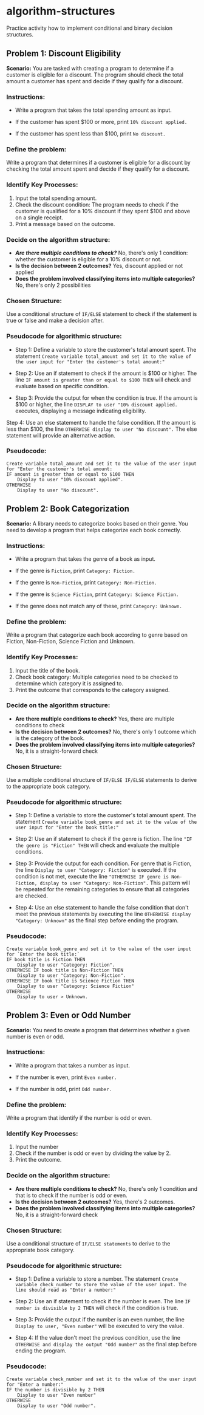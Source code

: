 # algorithm-structures

Practice activity how to implement conditional and binary decision structures.

## Problem 1: Discount Eligibility

**Scenario:** You are tasked with creating a program to determine if a customer is eligible for a discount. The program should check the total amount a customer has spent and decide if they qualify for a discount.

### Instructions:

- Write a program that takes the total spending amount as input.

- If the customer has spent $100 or more, print `10% discount applied.`

- If the customer has spent less than $100, print `No discount.`

### Define the problem:

Write a program that determines if a customer is eligible for a discount by checking the total amount spent and decide if they qualify for a discount.

### Identify Key Processes:

1. Input the total spending amount.
2. Check the discount condition: The program needs to check if the customer is qualified for a 10% discount if they spent $100 and above on a single receipt.
3. Print a message based on the outcome.

### Decide on the algorithm structure:

- **_Are there multiple conditions to check?_** No, there's only 1 condition: whether the customer is eligible for a 10% discount or not.
- **Is the decision between 2 outcomes?** Yes, discount applied or not applied
- **Does the problem involved classifying items into multiple categories?** No, there's only 2 possibilities

### Chosen Structure:

Use a conditional structure of `IF/ELSE` statement to check if the statement is true or false and make a decision after.

### Pseudocode for algorithmic structure:

- Step 1: Define a variable to store the customer's total amount spent. The statement `Create variable total_amount and set it to the value of the user input for "Enter the customer's total amount:"`

- Step 2: Use an if statement to check if the amount is $100 or higher. The line `IF amount is greater than or equal to $100 THEN` will check and evaluate based on specific condition.

- Step 3: Provide the output for when the condition is true. If the amount is $100 or higher, the line `DISPLAY to user "10% discount applied.` executes, displaying a message indicating eligibility.

Step 4: Use an else statement to handle the false condition. If the amount is less than $100, the line `OTHERWISE display to user "No discount".` The else statement will provide an alternative action.

### Pseudocode:

```
Create variable total_amount and set it to the value of the user input for "Enter the customer's total amount:
IF amount is greater than or equal to $100 THEN
    Display to user "10% discount applied".
OTHERWISE
    Display to user "No discount".
```

## Problem 2: Book Categorization

**Scenario:** A library needs to categorize books based on their genre. You need to develop a program that helps categorize each book correctly.

### Instructions:

- Write a program that takes the genre of a book as input.

- If the genre is `Fiction`, print `Category: Fiction.`

- If the genre is `Non-Fiction`, print `Category: Non-Fiction.`

- If the genre is `Science Fiction`, print `Category: Science Fiction.`

- If the genre does not match any of these, print `Category: Unknown.`

### Define the problem:

Write a program that categorize each book according to genre based on Fiction, Non-Fiction, Science Fiction and Unknown.

### Identify Key Processes:

1. Input the title of the book.
2. Check book category: Multiple categories need to be checked to determine which category it is assigned to.
3. Print the outcome that corresponds to the category assigned.

### Decide on the algorithm structure:

- **Are there multiple conditions to check?** Yes, there are multiple conditions to check
- **Is the decision between 2 outcomes?** No, there's only 1 outcome which is the category of the book.
- **Does the problem involved classifying items into multiple categories?** No, it is a straight-forward check

### Chosen Structure:

Use a multiple conditional structure of `IF/ELSE IF/ELSE` statements to derive to the appropriate book category.

### Pseudocode for algorithmic structure:

- Step 1: Define a variable to store the customer's total amount spent. The statement `Create variable book_genre and set it to the value of the user input for "Enter the book title:"`

- Step 2: Use an if statement to check if the genre is fiction. The line `"IF the genre is "Fiction" THEN` will check and evaluate the multiple conditions.

- Step 3: Provide the output for each condition. For genre that is Fiction, the line `Display to user "Category: Fiction"` is executed. If the condition is not met, execute the line `"OTHERWISE IF genre is Non-Fiction, display to user "Category: Non-Fiction".` This pattern will be repeated for the remaining categories to ensure that all categories are checked.

- Step 4: Use an else statement to handle the false condition that don't meet the previous statements by executing the line `OTHERWISE display "Category: Unknown"` as the final step before ending the program.

### Pseudocode:

```
Create variable book_genre and set it to the value of the user input for `Enter the book title:`
IF book title is Fiction THEN
    Display to user "Category: Fiction".
OTHERWISE IF book title is Non-Fiction THEN
    Display to user "Category: Non-Fiction".
OTHERWISE IF book title is Science Fiction THEN
    Display to user "Category: Science Fiction"
OTHERWISE
    Display to user > Unknown.
```

## Problem 3: Even or Odd Number

**Scenario:** You need to create a program that determines whether a given number is even or odd.

### Instructions:

- Write a program that takes a number as input.

- If the number is even, print `Even number.`

- If the number is odd, print `Odd number.`

### Define the problem:

Write a program that identify if the number is odd or even.

### Identify Key Processes:

1. Input the number
2. Check if the number is odd or even by dividing the value by 2.
3. Print the outcome.

### Decide on the algorithm structure:

- **Are there multiple conditions to check?** No, there's only 1 condition and that is to check if the number is odd or even.
- **Is the decision between 2 outcomes?** Yes, there's 2 outcomes.
- **Does the problem involved classifying items into multiple categories?** No, it is a straight-forward check

### Chosen Structure:

Use a conditional structure of `IF/ELSE statements` to derive to the appropriate book category.

### Pseudocode for algorithmic structure:

- Step 1: Define a variable to store a number. The statement `Create variable check_number to store the value of the user input. The line should read as "Enter a number:"`

- Step 2: Use an if statement to check if the number is even. The line `IF number is divisible by 2 THEN` will check if the condition is true.

- Step 3: Provide the output if the number is an even number, the line `Display to user, "Even number"` will be executed to very the value.

- Step 4: If the value don't meet the previous condition, use the line `OTHERWISE and display the output "Odd number"` as the final step before ending the program.

### Pseudocode:

```
Create variable check_number and set it to the value of the user input for "Enter a number:"
IF the number is divisible by 2 THEN
    Display to user "Even number"
OTHERWISE
    Display to user "Odd number".
```
